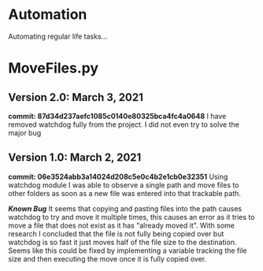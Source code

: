 # Automation

Automating regular life tasks...

# MoveFiles.py

## Version 2.0: March 3, 2021

**commit: 87d34d237aefc1085c0140e80325bca4fc4a0648**
I have removed watchdog fully from the project. I did not even try to solve the major bug

## Version 1.0: March 2, 2021

**commit: 06e3524abb3a14024d208c5e0c4b2e1cb0e32351**
Using watchdog module I was able to observe a single path and move files to other folders as soon as a new file was entered into that trackable path.

**_Known Bug_**
It seems that copying and pasting files into the path causes watchdog to try and move it multiple times, this causes an error as it tries to move a file that does not exist as it has "already moved it". With some research I concluded that the file is not fully being copied over but watchdog is so fast it just moves half of the file size to the destination. Seems like this could be fixed by implementing a variable tracking the file size and then executing the move once it is fully copied over.
